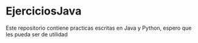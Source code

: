 # EjerciciosJava
Este repositorio contiene practicas escritas en Java y Python, espero que les pueda ser de utilidad
